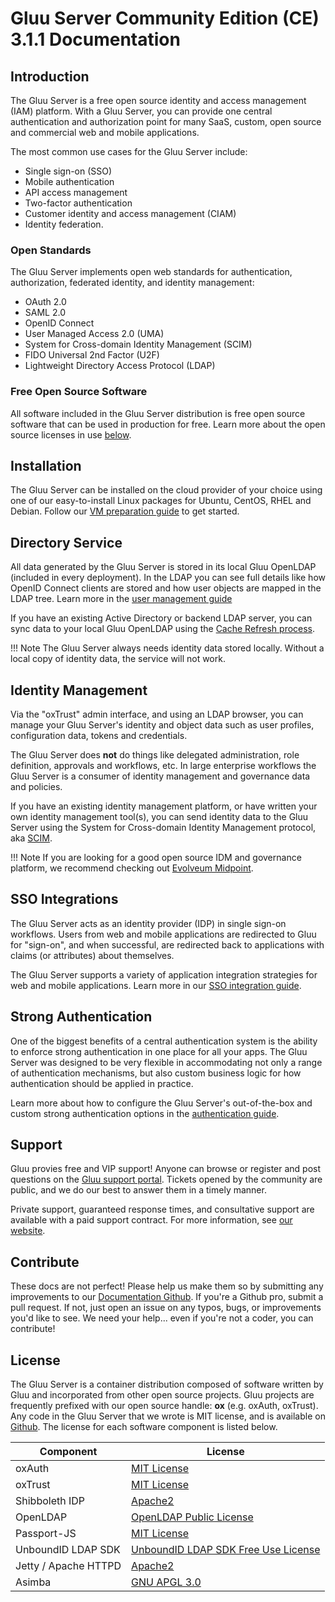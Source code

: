 # Gluu Server Community Edition (CE) 3.1.1 Documentation
## Introduction
The Gluu Server is a free open source identity and access management (IAM) platform. With a Gluu Server, you can provide one central authentication and authorization point for many SaaS, custom, open source and commercial web and mobile applications.  

The most common use cases for the Gluu Server include:

- Single sign-on (SSO)   
- Mobile authentication    
- API access management  
- Two-factor authentication 
- Customer identity and access management (CIAM)   
- Identity federation.  

### Open Standards
The Gluu Server implements open web standards for authentication, authorization, federated identity, and identity management:

- OAuth 2.0    
- SAML 2.0   
- OpenID Connect    
- User Managed Access 2.0 (UMA)    
- System for Cross-domain Identity Management (SCIM)    
- FIDO Universal 2nd Factor (U2F)    
- Lightweight Directory Access Protocol (LDAP)   

### Free Open Source Software
All software included in the Gluu Server distribution is free open source software that can be used in production for free. Learn more about the open source licenses in use [below](#license). 

## Installation
The Gluu Server can be installed on the cloud provider of your choice using one of our easy-to-install Linux packages for Ubuntu, CentOS, RHEL and Debian. Follow our [VM preparation guide](./installation-guide/index.md) to get started. 

## Directory Service
All data generated by the Gluu Server is stored in its local Gluu OpenLDAP (included in every deployment). In the LDAP you can see full details like how OpenID Connect clients are stored and how user objects are mapped in the LDAP tree. Learn more in the [user management guide](./user-management/local-user-management.md)

If you have an existing Active Directory or backend LDAP server, you can sync data to your local Gluu OpenLDAP using the [Cache Refresh process](./user-management/ldap-sync.md). 

!!! Note
    The Gluu Server always needs identity data stored locally. Without a local copy of identity data, the service will not work. 

## Identity Management
Via the "oxTrust" admin interface, and using an LDAP browser, you can manage your Gluu Server's identity and object data such as user profiles, configuration data, tokens and credentials. 

The Gluu Server does **not** do things like delegated administration, role definition, approvals and workflows, etc. In large enterprise workflows the Gluu Server is a consumer of identity management and governance data and policies. 

If you have an existing identity management platform, or have written your own identity management tool(s), you can send identity data to the Gluu Server using the System for Cross-domain Identity Management protocol, aka [SCIM](./user-management/scim2.md). 

!!! Note
    If you are looking for a good open source IDM and governance platform, we recommend checking out [Evolveum Midpoint](https://evolveum.com/midpoint/). 

##  SSO Integrations
The Gluu Server acts as an identity provider (IDP) in single sign-on workflows. Users from web and mobile applications are redirected to Gluu for "sign-on", and when successful, are redirected back to applications with claims (or attributes) about themselves. 

The Gluu Server supports a variety of application integration strategies for web and mobile applications. Learn more in our [SSO integration guide](./integration/index.md).

## Strong Authentication
One of the biggest benefits of a central authentication system is the ability to enforce strong authentication in one place for all your apps. The Gluu Server was designed to be very flexible in accommodating not only a range of authentication mechanisms, but also custom business logic for how authentication should be applied in practice. 

Learn more about how to configure the Gluu Server's out-of-the-box and custom strong authentication options in the [authentication guide](./authn-guide/intro.md). 

## Support
Gluu provies free and VIP support! Anyone can browse or register and post questions on the [Gluu support portal](https://support.gluu.org). Tickets opened by the community are public, and we do our best to answer them in a timely manner. 

Private support, guaranteed response times, and consultative support are available with a paid support contract. For more information, see [our website](https://gluu.org/pricing).

## Contribute 
These docs are not perfect! Please help us make them so by submitting
any improvements to our [Documentation Github](https://github.com/GluuFederation/docs-ce-prod).
If you're a Github pro, submit a pull request. If not, just open an issue
on any typos, bugs, or improvements you'd like to see. We need your
help... even if you're not a coder, you can contribute! 

## License
The Gluu Server is a container distribution composed of software written by Gluu and incorporated from other open source projects. Gluu
projects are frequently prefixed with our open source handle: **ox** (e.g. oxAuth, oxTrust). Any code in the Gluu Server that we wrote is MIT license, and is available on [Github](https://github.com/GluuFederation/). The license for each software component is listed below.

|	Component	|	License	            |
|-----------------------|---------------|
|	oxAuth      | [MIT License](http://opensource.org/licenses/MIT)|
|	oxTrust      | [MIT License](http://opensource.org/licenses/MIT)|
|	Shibboleth IDP      | [Apache2](http://www.apache.org/licenses/LICENSE-2.0)|
|	OpenLDAP	        | [OpenLDAP Public License](http://www.openldap.org/software/release/license.html)|
| Passport-JS           | [MIT License](https://github.com/jaredhanson/passport/blob/master/LICENSE) |
|  UnboundID LDAP SDK	| [UnboundID LDAP SDK Free Use License](https://github.com/UnboundID/ldapsdk/blob/master/LICENSE-UnboundID-LDAPSDK.txt)|
| Jetty / Apache HTTPD  | [Apache2](http://www.apache.org/licenses/LICENSE-2.0)|
|	Asimba		        | [GNU APGL 3.0](http://www.gnu.org/licenses/agpl-3.0.html)|
